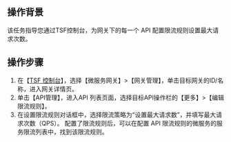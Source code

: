 ## 操作背景

该任务指导您通过TSF控制台，为网关下的每一个 API 配置限流规则设置最大请求次数。

## 操作步骤

1. 在【[TSF 控制台](https://console.cloud.tencent.com/tsf?rid=1)】，选择【微服务网关】>【网关管理】，单击目标网关的ID/名称，进入网关详情页。
2. 单击【API管理】，进入API 列表页面，选择目标API操作栏的【更多】>【编辑限流规则】。
3. 在设置限流规则对话框中，选择限流策略为“设置最大请求数”，并填写最大请求次数（QPS）。
   配置了限流规则后，可以在配置 API 限流规则的微服务的服务限流列表中，找到该限流规则。
